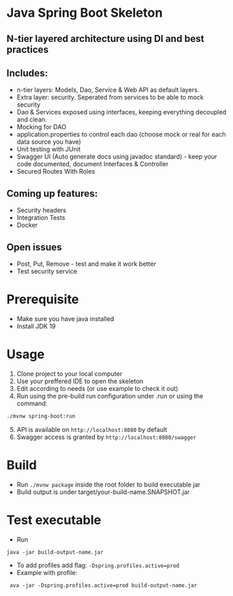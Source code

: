 # Java Spring Boot Skeleton
## N-tier layered architecture using DI and best practices

## Includes:
- n-tier layers: Models, Dao, Service & Web API as default layers.
- Extra layer: security. Seperated from services to be able to mock security
- Dao & Services exposed using interfaces, keeping everything decoupled and clean.
- Mocking for DAO
- application.properties to control each dao (choose mock or real for each data source you have)
- Unit testing with JUnit
- Swagger UI (Auto generate docs using javadoc standard) - keep your code documented, document Interfaces & Controller
- Secured Routes With Roles

## Coming up features:
- Security headers
- Integration Tests
- Docker

## Open issues
- Post, Put, Remove - test and make it work better
- Test security service

# Prerequisite
- Make sure you have java installed
- Install JDK 19

# Usage
1. Clone project to your local computer
2. Use your preffered IDE to open the skeleton
3. Edit according to needs (or use example to check it out)
4. Run using the pre-build run configuration under .run or using the command:
```bash
./mvnw spring-boot:run
```

5. API is available on `http://localhost:8080` by default
6. Swagger access is granted by `http://localhost:8080/swagger`

# Build
* Run `./mvnw package` inside the root folder to build executable jar
* Build output is under target/your-build-name.SNAPSHOT.jar
# Test executable
* Run 
```
java -jar build-output-name.jar
``` 
* To add profiles add flag: `-Dspring.profiles.active=prod`
* Example with profile: 
```
 ava -jar -Dspring.profiles.active=prod build-output-name.jar
